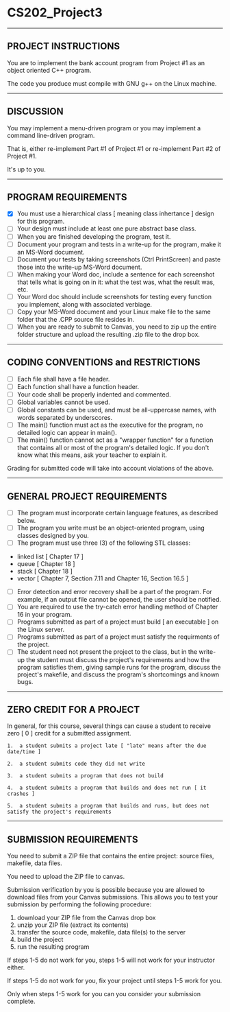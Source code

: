 # CS202_Project3

--------------------
PROJECT INSTRUCTIONS
--------------------

You are to implement the bank account program from Project #1 as an object oriented C++ program.

The code you produce must compile with GNU g++ on the Linux machine.

----------
DISCUSSION
----------

You may implement a menu-driven program or you may implement a command line-driven program.

That is, either re-implement Part #1 of Project #1 or re-implement Part #2 of Project #1.

It's up to you.

--------------------
PROGRAM REQUIREMENTS
--------------------

- [x] You must use a hierarchical class [ meaning class inhertance ] design for this program.
- [ ] Your design must include at least one pure abstract base class.
- [ ] When you are finished developing the program, test it.
- [ ] Document your program and tests in a write-up for the program, make it an MS-Word document.
- [ ] Document your tests by taking screenshots (Ctrl PrintScreen) and paste those into the write-up MS-Word document.
- [ ] When making your Word doc, include a sentence for each screenshot that tells what is going on in it:  what the test was, what the result was, etc.
- [ ] Your Word doc should include screenshots for testing every function you implement, along with associated verbiage.
- [ ] Copy your MS-Word document and your Linux make file to the same folder that the .CPP source file resides in.
- [ ] When you are ready to submit to Canvas, you need to zip up the entire folder structure and upload the resulting .zip file to the drop box.

-----------------------------------
CODING CONVENTIONS and RESTRICTIONS
-----------------------------------

- [ ] Each file shall have a file header.
- [ ] Each function shall have a function header.
- [ ] Your code shall be properly indented and commented.
- [ ] Global variables cannot be used.
- [ ] Global constants can be used, and must be all-uppercase names, with words separated by underscores.
- [ ] The main() function must act as the executive for the program, no detailed logic can appear in main().
- [ ] The main() function cannot act as a "wrapper function" for a function that contains all or most of the program's detailed logic.  If you don't know what this means, ask your teacher to explain it.

Grading for submitted code will take into account violations of the above.

----------------------------
GENERAL PROJECT REQUIREMENTS
----------------------------

- [ ] The program must incorporate certain language features, as described below.
- [ ] The program you write must be an object-oriented program, using classes designed by you.
- [ ] The program must use three (3) of the following STL classes:

+    linked list [ Chapter 17 ]
+    queue       [ Chapter 18 ]
+    stack       [ Chapter 18 ]
+    vector      [ Chapter 7, Section 7.11 and Chapter 16, Section 16.5 ]    

- [ ] Error detection and error recovery shall be a part of the program.  For example, if an output file cannot be opened, the user should be notified.
- [ ] You are required to use the try-catch error handling method of Chapter 16 in your program.
- [ ] Programs submitted as part of a project must build [ an executable ] on the Linux server.
- [ ] Programs submitted as part of a project must satisfy the requirments of the project.
- [ ] The student need not present the project to the class, but in the write-up the student must discuss the project's requirements and how the program satisfies them, giving sample runs for the program, discuss the project's makefile, and discuss the program's shortcomings and known bugs.

-------------------------
ZERO CREDIT FOR A PROJECT
-------------------------

In general, for this course, several things can cause a student to receive zero [ 0 ] credit for a submitted assignment.

    1.  a student submits a project late [ "late" means after the due date/time ]

    2.  a student submits code they did not write

    3.  a student submits a program that does not build

    4.  a student submits a program that builds and does not run [ it crashes ]

    5.  a student submits a program that builds and runs, but does not satisfy the project's requirements

-----------------------
SUBMISSION REQUIREMENTS
-----------------------

You need to submit a ZIP file that contains the entire project: source files, makefile, data files.

You need to upload the ZIP file to canvas.

Submission verification by you is possible because you are allowed to download files from your Canvas submissions.  This allows you to test your submission by performing the following procedure:

1.    download your ZIP file from the Canvas drop box
2.    unzip your ZIP file (extract its contents)
3.    transfer the source code, makefile, data file(s) to the server
4.    build the project
5.    run the resulting program

If steps 1-5 do not work for you, steps 1-5 will not work for your instructor either.

If steps 1-5 do not work for you, fix your project until steps 1-5 work for you.

Only when steps 1-5 work for you can you consider your submission complete.
